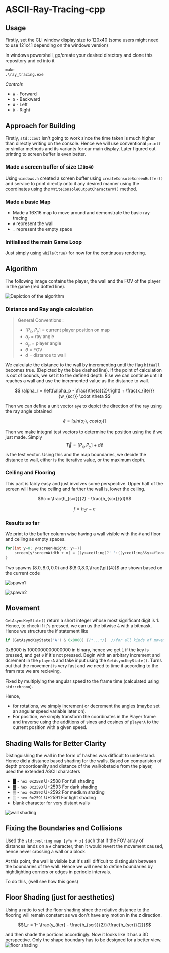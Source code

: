 # ASCII-Ray-Tracing-cpp

## Usage
Firstly, set the CLI window display size to 120x40 (some users might need to use 121x41 depending on the windows version)

In windows powershell, go/create your desired directory and clone this repository and cd into it
```bat
make
.\ray_tracing.exe
```
*Controls*
* `W` - Forward
* `S` - Backward
* `A` - Left 
* `D` - Right

## Approach for Building

Firstly, `std::cout` isn't going to work since the time taken is much higher than directly writing on the console. Hence we will use conventional `printf` or similar methods and its variants for our main display. Later figured out printing to screen buffer is even better.

### Made a screen buffer of size `120x40`
Using `windows.h` created a screen buffer using `createConsoleScreenBuffer()` and service to print directly onto it any desired manner using the coordinates using the `WriteConsoleOutputCharacterW()` method.

### Made a basic Map
* Made a 16X16 map to move around and demonstrate the basic ray tracing
* `#` represent the wall
* `.` represent the empty space
<!-- * `P` represent the player position -->

### Initialised the main Game Loop
Just simply using `while(true)` for now for the continuous rendering.

## Algorithm
The following image contains the player, the wall and the FOV of the player in the game (red dotted line).

![Depiction of the algorithm](docs/potters_algo.png)

### Distance and Ray angle calculation

> General Conventions :
> * $[P_x,\ P_y]$ = current player position on map
> * $\alpha_r$ = ray angle
> * $\alpha_{p}$ = player angle
> * $\theta$ = FOV
> * $d$ = distance to wall

We calculate the distance to the wall by incrementing until the flag `hitWall` becomes true. (Depicted by the blue dashed line).
If the point of calculation is out of bounds, we set it to the defined depth. Else we can continue until it reaches a wall and use the incremented value as the distance to wall.

$$
\alpha_r = \left(\alpha_p - \frac{\theta}{2}\right) + \frac{x_{iter}}{w_{scr}} \cdot \theta
$$

Then we can define a unit vector `eye` to depict the direction of the ray using the ray angle obtained 

$$\hat{e} = [sin(\alpha_r),\ cos(\alpha_r)]$$

Then we make integral test vectors to determine the position using the $\hat{e}$ we just made. Simply $$\vec{T} = [P_x,P_y] + d\hat{e}$$ is the test vector. Using this and the map boundaries, we decide the distance to wall, either is the iterative value, or the maximum depth.

### Ceiling and Flooring
This part is fairly easy and just involves some perspective. Upper half of the screen will have the ceiling and farther the wall is, lower the ceiling.

$$c = \frac{h_{scr}}{2} - \frac{h_{scr}}{d}$$

$$f = h_cr - c $$

### Results so far
We print to the buffer column wise having a wall visible with the `#` and floor and ceiling as empty spaces.

```cpp
for(int y=0; y<screenHeight; y++){
    screen[y*screenWidth + x] = ((y<=ceiling)?' ':((y>ceiling&&y<=floor)?'#':' '));
}
```

 Two spawns $(8.0,8.0,0.0)$ and $(8.0,8.0,\frac{\pi}{4})$ are shown based on the current code


![spawn1](docs/9_4_0.png)

![spawn2](docs/9_4_pi4.png)


## Movement

`GetAsyncKeyState()` return a short integer whose most significant digit is 1. Hence, to check if it's pressed,  we can us the bitwise `&` with a bitmask. Hence we structure the if statement like 
``` cpp
if (GetAsyncKeyState('A') & 0x8000) {/*...*/}  //for all kinds of movements
```
0x8000 is 1000000000000000 in binary, hence we get `1` if the key is pressed, and get `0` if it's not pressed.
Begin with an arbitary increment and dcrement in the `playerA` and take input using the `GetAsyncKeyState()`. Turns out that the movement is very fast and we need to time it according to the fram rate we are recieving.

Fixed by multiplying the angular speed to the frame time (calculated using `std::chrono`).

Hence, 
* for rotations, we simply increment or decrement the angles (maybe set an angular speed variable later on).
* For position, we simply transform the coordinates in the Player frame and traverse using the additions of sines and cosines of `playerA` to the current position with a given speed.

## Shading Walls for Better Clarity
Distinguishing the wall in the form of hashes was difficult to understand. Hence did a distance based shading for the walls. Based on comparision of depth proportioanlity and distance of the wall/obstacle from the player, used the extended ASCII characters 

* █ - `hex 0x2588` U+2588 For full shading
* ▓ - `hex 0x2593` U+2593 For dark shading
* ▒ - `hex 0x2592` U+2592 For medium shading
* ░ - `hex 0x2591` U+2591 For light shading
* blank character for very distant walls

![wall shading](docs/10_4_shade.png)

## Fixing the Boundaries and Collisions
Used the `std::wstring map [y*w + x]` such that if the FOV array of distances lands on a `#` character, then it would revert the movement caused, hence never crossing a wall or a block.

At this point, the wall is visible but it's still difficult to distinguish between the boundaries of the wall. Hence we will need to define boundaries by hightlighting corners or edges in periodic intervals.

To do this, (well see how this goes)
## Floor Shading (just for aesthetics)
Using a ratio to set the floor shading since the relative distance to the flooring will remain constant as we don't have any motion in the $z$ direction.

$$f_r = 1- \frac{y_{iter} - \frac{h_{scr}}{2}}{\frac{h_{scr}}{2}}$$

and then shade the portions accordingly.
Now it looks like it has a 3D perspective. Only the shape boundary has to be designed for a better view.
![floor shading](docs/10_4_flrshd.png)
